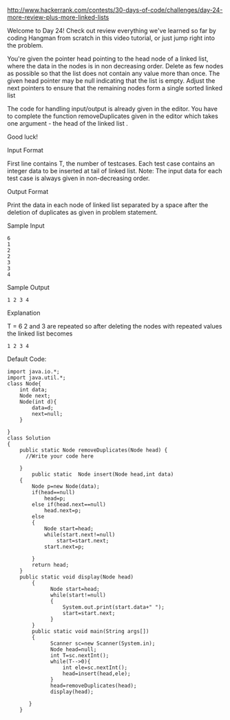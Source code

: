 http://www.hackerrank.com/contests/30-days-of-code/challenges/day-24-more-review-plus-more-linked-lists

Welcome to Day 24! Check out review everything we've learned so far by coding Hangman from scratch in this video tutorial, or just jump right into the problem.

You're given the pointer head pointing to the head node of a linked list, where the data in the nodes is in non decreasing order. Delete as few nodes as possible so that the list does not contain any value more than once. The given head pointer may be null indicating that the list is empty. Adjust the next pointers to ensure that the remaining nodes form a single sorted linked list

The code for handling input/output is already given in the editor. You have to complete the function removeDuplicates given in the editor which takes one argument - the head of the linked list .

Good luck!

Input Format

First line contains T, the number of testcases. Each test case contains an integer data to be inserted at tail of linked list. 
Note: The input data for each test case is always given in non-decreasing order.

Output Format

Print the data in each node of linked list separated by a space after the deletion of duplicates as given in problem statement.

Sample Input
```
6
1
2
2
3
3
4
```
Sample Output
```
1 2 3 4 
```
Explanation

T = 6 
2 and 3 are repeated so after deleting the nodes with repeated values the linked list becomes
```
1 2 3 4
```

Default Code:
```
import java.io.*;
import java.util.*;
class Node{
	int data;
	Node next;
	Node(int d){
        data=d;
        next=null;
    }
	
}
class Solution
{
    public static Node removeDuplicates(Node head) {
      //Write your code here

    }
        public static  Node insert(Node head,int data)
    {
        Node p=new Node(data);			
        if(head==null)
            head=p;
        else if(head.next==null)
            head.next=p;
        else
        {
            Node start=head;
            while(start.next!=null)
                start=start.next;
            start.next=p;

        }
        return head;
    }
    public static void display(Node head)
        {
              Node start=head;
              while(start!=null)
              {
                  System.out.print(start.data+" ");
                  start=start.next;
              }
        }
        public static void main(String args[])
        {
              Scanner sc=new Scanner(System.in);
              Node head=null;
              int T=sc.nextInt();
              while(T-->0){
                  int ele=sc.nextInt();
                  head=insert(head,ele);
              }
              head=removeDuplicates(head);
              display(head);

       }
    }
```